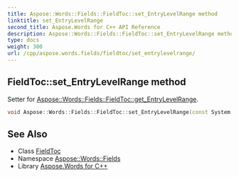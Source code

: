 ```yaml
---
title: Aspose::Words::Fields::FieldToc::set_EntryLevelRange method
linktitle: set_EntryLevelRange
second_title: Aspose.Words for C++ API Reference
description: Aspose::Words::Fields::FieldToc::set_EntryLevelRange method. Setter for Aspose::Words::Fields::FieldToc::get_EntryLevelRange in C++.
type: docs
weight: 300
url: /cpp/aspose.words.fields/fieldtoc/set_entrylevelrange/
---
```

## FieldToc::set_EntryLevelRange method


Setter for [Aspose::Words::Fields::FieldToc::get_EntryLevelRange](../get_entrylevelrange/).

```cpp
void Aspose::Words::Fields::FieldToc::set_EntryLevelRange(const System::String &value)
```

## See Also

* Class [FieldToc](../)
* Namespace [Aspose::Words::Fields](../../)
* Library [Aspose.Words for C++](../../../)
